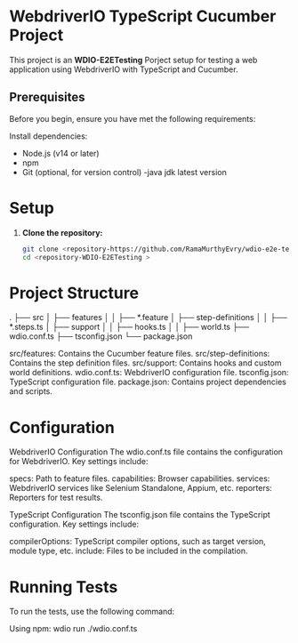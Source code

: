 # WebdriverIO TypeScript Cucumber Project
This project is an **WDIO-E2ETesting** Porject setup for testing a web application using WebdriverIO with TypeScript and Cucumber.

## Prerequisites
Before you begin, ensure you have met the following requirements:

Install dependencies: 
- Node.js (v14 or later)
- npm 
- Git (optional, for version control)
-java jdk latest version

# Setup

1. **Clone the repository:**
   ```bash
   git clone <repository-https://github.com/RamaMurthyEvry/wdio-e2e-testing/>
   cd <repository-WDIO-E2ETesting >

# Project Structure
.
├── src
│   ├── features
│   │   ├── *.feature
│   ├── step-definitions
│   │   ├── *.steps.ts
│   ├── support
│   │   ├── hooks.ts
│   │   ├── world.ts
├── wdio.conf.ts
├── tsconfig.json
└── package.json

src/features: Contains the Cucumber feature files.
src/step-definitions: Contains the step definition files.
src/support: Contains hooks and custom world definitions.
wdio.conf.ts: WebdriverIO configuration file.
tsconfig.json: TypeScript configuration file.
package.json: Contains project dependencies and scripts.


# Configuration
WebdriverIO Configuration
The wdio.conf.ts file contains the configuration for WebdriverIO. Key settings include:

specs: Path to feature files.
capabilities: Browser capabilities.
services: WebdriverIO services like Selenium Standalone, Appium, etc.
reporters: Reporters for test results.

TypeScript Configuration
The tsconfig.json file contains the TypeScript configuration. Key settings include:

compilerOptions: TypeScript compiler options, such as target version, module type, etc.
include: Files to be included in the compilation.

# Running Tests

To run the tests, use the following command:

Using npm:  wdio run ./wdio.conf.ts 
